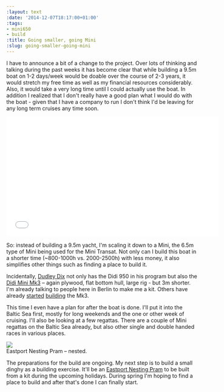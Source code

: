 ```yaml
---
:layout: text
:date: '2014-12-07T18:17:00+01:00'
:tags:
- mini650
- build
:title: Going smaller, going Mini
:slug: going-smaller-going-mini
---
```

I have to announce a bit of a change to the project. Over lots of thinking and talking during the past weeks it has become clear that while building a 9.5m boat on 1-2 days/week would be doable over the course of 2-3 years, it would stretch my free time as well as my financial resources considerably. Also, it would take a very long time until I could actually use the boat. In addition I realized that I don't really have a good plan what I would do with the boat - given that I have a company to run I don't think I'd be leaving for any long term cruises any time soon.

<iframe width="560" height="315" src="//www.youtube.com/embed/zxJjbqEhPgc" frameborder="0" allowfullscreen></iframe>

So: instead of building a 9.5m yacht, I'm scaling it down to a Mini, the 6.5m type of Mini being used for the Mini Transat. Not only can I build this boat in a shorter time (~800-1000h vs. 2000-2500h) with less money, it also simplifies other things such as finding a place to build it.

Incidentally, [Dudley Dix](http://www.dixdesign.com) not only has the Didi 950 in his program but also the [Didi Mini Mk3](http://www.dixdesign.com/didiminiMk3.htm) – again plywood, flat bottom hull, large rig - but 3m shorter. I'm already talking to people here in Berlin to make me a kit. Others have already [started](http://ronaldgroenewoud.wordpress.com/) [building](http://mini650projectdubai.wix.com/mini650projectdubai) the Mk3.

This time I even have a plan for after the boat is done. I'll put it into the Baltic Sea first, mostly for long weekends and the one or other week of cruising. I'll also be looking at a few regattas. There are a couple of Mini regattas on the Baltic Sea already, but also other single and double handed races in various places.

![](https://31.media.tumblr.com/bc01c11b5543f9174d6f1289657488a7/tumblr_inline_ng82wrqEcO1qcydz0.png)  
Eastport Nesting Pram – nested.

The preparations for the build are ongoing. My next step is to build a small dinghy as a building exercise. It'll be an [Eastport Nesting Pram](http://www.clcboats.com/shop/boats/wooden-sailboat-kits/eastport-pram/eastport-nesting-dinghy.html) to be built from a kit during the upcoming holidays. During spring I'm hoping to find a place to build and after that's done I can finally start.
